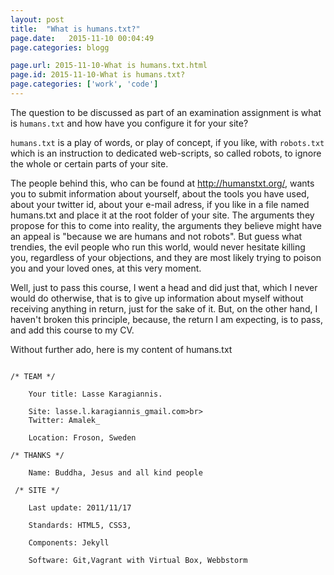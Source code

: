 ```yaml
---
layout: post
title:  "What is humans.txt?"
page.date:   2015-11-10 00:04:49
page.categories: blogg

page.url: 2015-11-10-What is humans.txt.html
page.id: 2015-11-10-What is humans.txt?
page.categories: ['work', 'code']
---
```


The question to be discussed as part of an examination assignment is
what is <code>humans.txt</code> and how have you configure it for your site?

<code>humans.txt</code> is a play of words, or play of concept, if you like, with <code>robots.txt</code>
which is an instruction to dedicated web-scripts, so called robots, to ignore the whole or certain parts of your site.

The people behind this, who can be found at http://humanstxt.org/, wants you to submit information
about yourself, about the tools you have used, about your twitter id, about your e-mail adress, if you like
in a file named humans.txt and place it at the root folder of your site.
The arguments they propose for this to come into reality,
the arguments they believe might have an appeal is "because we are humans and not robots".
But guess what trendies, the evil people who run this world, would never hesitate killing you,
regardless of your objections, and they are most likely trying to poison you and your loved ones,
at this very moment. <br>


Well, just to pass this course, I went a head and did just that, which I never would do otherwise,
that is to give up information about myself without receiving anything in return, just for the sake of it.
But, on the other hand, I haven't broken this principle, because, the return I am expecting,
is to pass, and add this course to my CV.

Without further ado, here is my content of humans.txt

<code>
/* TEAM */<br>
    Your title: Lasse Karagiannis.<br>
    Site: lasse.l.karagiannis_gmail.com>br>
    Twitter: Amalek_<br>
    Location: Froson, Sweden<br>
/* THANKS */<br>
    Name: Buddha, Jesus and all kind people<br>
 /* SITE */<br>
    Last update: 2011/11/17<br>
    Standards: HTML5, CSS3,<br>
    Components: Jekyll<br>
    Software: Git,Vagrant with Virtual Box, Webbstorm
</code><br>
<br>




